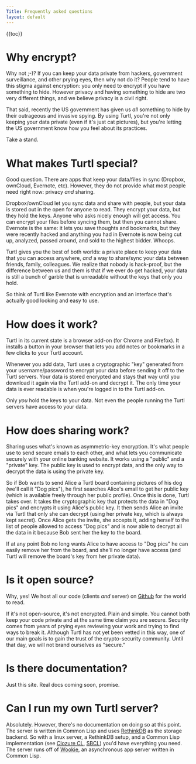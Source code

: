 ```yaml
---
Title: Frequently asked questions
layout: default
---
```


{{toc}}

# Why encrypt?

Why not ;-)? If you can keep your data private from hackers, government
surveillance, and other prying eyes, then why not do it? People tend to have
this stigma against encryption: you only need to encrypt if you have something
to hide. However privacy and having something to hide are two very different
things, and we believe privacy is a civil right.

That said, recently the US government has given us *all* something to hide by
their outrageous and invasive spying. By using Turtl, you're not only keeping
your data private (even if it's just cat pictures), but you're letting the US
government know how you feel about its practices.  

Take a stand.

# What makes Turtl special?

Good question. There are apps that keep your data/files in sync (Dropbox,
ownCloud, Evernote, etc). However, they do not provide what most people need
right now: privacy *and* sharing.

Dropbox/ownCloud let you sync data and share with people, but your data is
stored out in the open for anyone to read. They encrypt your data, but they
hold the keys. Anyone who asks nicely enough will get access. You can encrypt
your files before syncing them, but then you cannot share. Evernote is the same:
it lets you save thoughts and bookmarks, but they were recently hacked and
anything you had in Evernote is now being cut up, analyzed, passed around, and
sold to the highest bidder. Whoops.

Turtl gives you the best of both worlds: a private place to keep your data that
you can access anywhere, *and* a way to share/sync your data between friends,
family, colleagues. We realize that nobody is hack-proof, but the difference
between us and them is that if we ever do get hacked, your data is still a
bunch of garble that is unreadable without the keys that only you hold.

So think of Turtl like Evernote with encryption and an interface that's actually
good looking and easy to use.

# How does it work?

Turtl in its current state is a browser add-on (for Chrome and Firefox). It
installs a button in your browser that lets you add notes or bookmarks in a few
clicks to your Turtl account.

Whenever you add data, Turtl uses a cryptographic "key" generated from your
username/password to encrypt your data before sending it off to the Turtl
servers. Your data is stored encrypted and stays that way until you download it
again via the Turtl add-on and decrypt it. The only time your data is ever
readable is when you're logged in to the Turtl add-on.

Only *you* hold the keys to your data. Not even the people running the Turtl
servers have access to your data.

# How does sharing work?

Sharing uses what's known as asymmetric-key encryption. It's what people use to
send secure emails to each other, and what lets you communicate securely with
your online banking website. It works using a "public" and a "private" key. The
public key is used to encrypt data, and the only way to decrypt the data is
using the private key.

So if Bob wants to send Alice a Turtl board containing pictures of his dog
(we'll call it "Dog pics"), he first searches Alice's email to get her public
key (which is available freely through her public profile). Once this is done,
Turtl takes over. It takes the cryptographic key that protects the data in "Dog
pics" and encrypts it using Alice's public key. It then sends Alice an invite
via Turtl that only she can decrypt (using her private key, which is always kept
secret). Once Alice gets the invite, she accepts it, adding herself to the list
of people allowed to access "Dog pics" and is now able to decrypt all the data
in it because Bob sent her the key to the board.  

If at any point Bob no long wants Alice to have access to "Dog pics" he can 
easily remove her from the board, and she'll no longer have access (and Turtl
will remove the board's key from her private data).

# Is it open source?

Why, yes! We host all our code (clients *and* server) on [Github](https://github.com/turtl)
for the world to read.

If it's not open-source, it's not encrypted. Plain and simple. You cannot both
keep your code private and at the same time claim you are secure. Security comes
from years of prying eyes reviewing your work and trying to find ways to break
it. Although Turtl has not yet been vetted in this way, one of our main goals is
to gain the trust of the crypto-security community. Until that day, we will not
brand ourselves as "secure."

# Is there documentation?

Just this site. Real docs coming soon, promise.

# Can I run my own Turtl server?

Absolutely. However, there's no documentation on doing so at this point. The
server is written in Common Lisp and uses [RethinkDB](http://rethinkdb.com) as
the storage backend. So with a linux server, a RethinkDB setup, and a Common
Lisp implementation (see [Clozure CL](http://ccl.clozure.com/), [SBCL](http://www.sbcl.org/))
you'd have everything you need. The server runs off of [Wookie](http://wookie.beeets.com/),
an asynchronous app server written in Common Lisp.

